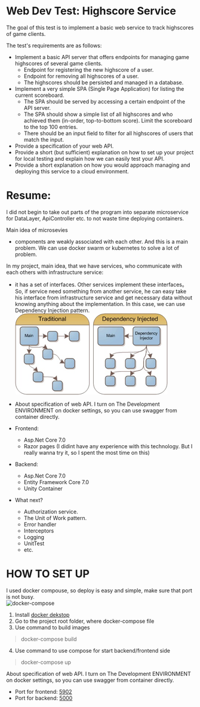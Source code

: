 # Web Dev Test: Highscore Service
The goal of this test is to implement a basic web service to track highscores of game clients.

The test's requirements are as follows:

- Implement a basic API server that offers endpoints for managing game highscores of several game clients.
    - Endpoint for registering the new highscore of a user.
    - Endpoint for removing all highscores of a user.
    - The highscores should be persisted and managed in a database.
- Implement a very simple SPA (Single Page Application) for listing the current scoreboard.
    - The SPA should be served by accessing a certain endpoint of the API server.
    - The SPA should show a simple list of all highscores and who achieved them (in-order, top-to-bottom score). Limit the scoreboard to the top 100 entries.
    - There should be an input field to filter for all highscores of users that match the input.
- Provide a specification of your web API.
- Provide a short (but sufficient) explanation on how to set up your project for local testing and explain how we can easily test your API.
- Provide a short explanation on how you would approach managing and deploying this service to a cloud environment.

# Resume:
I did not begin to take out parts of the program into separate microservice for DataLayer, ApiController etc. to not waste time deploying containers.

Main idea of microsevies 
- components are weakly associated with each other. 
And this is a main problem. 
We can use docker swarm or kubernetes to solve a lot of problem.  

In my project, main idea, that we have services, who communicate with each others with infrastructure service:
- it has a set of interfaces. Other services implement these interfaces。
So, if service need something from another service, he can easy take his interface from infrastructure service and get necessary data without knowing anything about the implementation.
In this case, we can use Dependency Injection pattern.<br />
![DI](ioc-container.jpg)

- About specification of web API. I turn on The Development ENVIRONMENT on docker settings, 
so you can use swagger from container directly. 

- Frontend:
    - Asp.Net Core 7.0 
    - Razor pages (I didint have any experience with this technology. But I really wanna try it, so I spent the most time on this)    

- Backend:
    - Asp.Net Core 7.0 
    - Entity Framework Core 7.0
    - Unity Container

- What next? 
    - Authorization service. 
    - The Unit of Work pattern. 
    - Error handler
    - Interceptors 
    - Logging
    - UnitTest
    - etc.

# HOW TO SET UP
I used docker compouse, so deploy is easy and simple, make sure that port is not busy.<br />
![docker-compose](https://user-images.githubusercontent.com/33547398/209985009-358896be-4dec-4556-81dd-500f2a09a09d.png)

1. Install <a href="https://www.docker.com/products/docker-desktop/">docker dekstop</a>
2. Go to the project root folder, where docker-compose file 
3. Use command to build images
>docker-compose build
4. Use command to use compose for start backend/frontend side
>docker-compose up

About specification of web API. I turn on The Development ENVIRONMENT on docker settings, so you can use swagger from container directly.
- Port for frontend: <a href="http://localhost:5902">5902</a>
- Port for backend: <a href="http://localhost:5000">5000</a>
